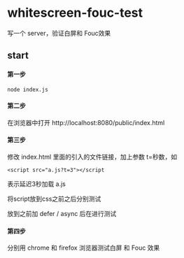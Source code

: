 # whitescreen-fouc-test
 写一个 server，验证白屏和 Fouc效果

## start
#### 第一步

```
node index.js
```
#### 第二步

在浏览器中打开 http://localhost:8080/public/index.html

#### 第三步

修改 index.html 里面的引入的文件链接，加上参数 t=秒数，如
```
<script src="a.js?t=3"></script
```
表示延迟3秒加载 a.js

将script放到css之前之后分别测试

放到之前加 defer / async 后在进行测试 

#### 第四步

分别用 chrome 和 firefox 浏览器测试白屏 和 Fouc 效果
